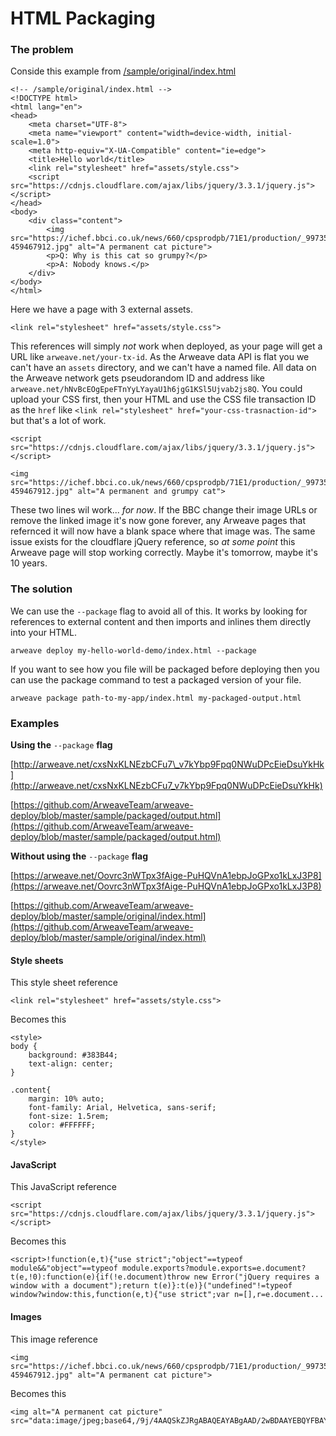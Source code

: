 # HTML Packaging

### The problem

Conside this example from [/sample/original/index.html](/sample/original/index.html)

```markup
<!-- /sample/original/index.html -->
<!DOCTYPE html>
<html lang="en">
<head>
    <meta charset="UTF-8">
    <meta name="viewport" content="width=device-width, initial-scale=1.0">
    <meta http-equiv="X-UA-Compatible" content="ie=edge">
    <title>Hello world</title>
    <link rel="stylesheet" href="assets/style.css">
    <script src="https://cdnjs.cloudflare.com/ajax/libs/jquery/3.3.1/jquery.js"></script>
</head>
<body>
    <div class="content">
        <img src="https://ichef.bbci.co.uk/news/660/cpsprodpb/71E1/production/_99735192_gettyimages-459467912.jpg" alt="A permanent cat picture">
        <p>Q: Why is this cat so grumpy?</p>
        <p>A: Nobody knows.</p>
    </div>
</body>
</html>
```

Here we have a page with 3 external assets.

```markup
<link rel="stylesheet" href="assets/style.css">
```

This references will simply _not_ work when deployed, as your page will get a URL like `arweave.net/your-tx-id`. As the Arweave data API is flat you we can't have an `assets` directory, and we can't have a named file. All data on the Arweave network gets pseudorandom ID and address like `arweave.net/hNvBcEOgEpeFTnYyLYayaU1h6jgG1KSl5Ujvab2js8Q`. You could upload your CSS first, then your HTML and use the CSS file transaction ID as the `href` like `<link rel="stylesheet" href="your-css-trasnaction-id">` but that's a lot of work.

```markup
<script src="https://cdnjs.cloudflare.com/ajax/libs/jquery/3.3.1/jquery.js"></script>

<img src="https://ichef.bbci.co.uk/news/660/cpsprodpb/71E1/production/_99735192_gettyimages-459467912.jpg" alt="A permanent and grumpy cat">
```

These two lines wil work... _for now_. If the BBC change their image URLs or remove the linked image it's now gone forever, any Arweave pages that refernced it will now have a blank space where that image was. The same issue exists for the cloudflare jQuery reference, so _at some point_ this Arweave page will stop working correctly. Maybe it's tomorrow, maybe it's 10 years.

### The solution

We can use the `--package` flag to avoid all of this. It works by looking for references to external content and then imports and inlines them directly into your HTML.

```text
arweave deploy my-hello-world-demo/index.html --package
```

If you want to see how you file will be packaged before deploying then you can use the package command to test a packaged version of your file.

```text
arweave package path-to-my-app/index.html my-packaged-output.html
```

### Examples

**Using the** `--package` **flag**

[http://arweave.net/cxsNxKLNEzbCFu7\_v7kYbp9Fpq0NWuDPcEieDsuYkHk](http://arweave.net/cxsNxKLNEzbCFu7_v7kYbp9Fpq0NWuDPcEieDsuYkHk)

[https://github.com/ArweaveTeam/arweave-deploy/blob/master/sample/packaged/output.html](https://github.com/ArweaveTeam/arweave-deploy/blob/master/sample/packaged/output.html)

**Without using the** `--package` **flag**

[https://arweave.net/Oovrc3nWTpx3fAige-PuHQVnA1ebpJoGPxo1kLxJ3P8](https://arweave.net/Oovrc3nWTpx3fAige-PuHQVnA1ebpJoGPxo1kLxJ3P8)

[https://github.com/ArweaveTeam/arweave-deploy/blob/master/sample/original/index.html](https://github.com/ArweaveTeam/arweave-deploy/blob/master/sample/original/index.html)

#### Style sheets

This style sheet reference

```markup
<link rel="stylesheet" href="assets/style.css">
```

Becomes this

```markup
<style>
body {
    background: #383B44;
    text-align: center;
}

.content{
    margin: 10% auto;
    font-family: Arial, Helvetica, sans-serif;
    font-size: 1.5rem;
    color: #FFFFFF;
}
</style>
```

#### JavaScript

This JavaScript reference

```markup
<script src="https://cdnjs.cloudflare.com/ajax/libs/jquery/3.3.1/jquery.js"></script>
```

Becomes this

```markup
<script>!function(e,t){"use strict";"object"==typeof module&&"object"==typeof module.exports?module.exports=e.document?t(e,!0):function(e){if(!e.document)throw new Error("jQuery requires a window with a document");return t(e)}:t(e)}("undefined"!=typeof window?window:this,function(e,t){"use strict";var n=[],r=e.document...
```

#### Images

This image reference

```markup
<img src="https://ichef.bbci.co.uk/news/660/cpsprodpb/71E1/production/_99735192_gettyimages-459467912.jpg" alt="A permanent cat picture">
```

Becomes this

```markup
<img alt="A permanent cat picture" src="data:image/jpeg;base64,/9j/4AAQSkZJRgABAQEAYABgAAD/2wBDAAYEBQYFBAYGBQYHBwYIChAKCgkJChQODwwQFxQYGBcUFhYaHSUfGhsjHBYWICwgIyYnKSopGR8tMC0oMCUoKSj/2wBDAQcHBwoIChMKChMoGhYaKCgoKCgoKCgoKCgoKCgoKCgoKCgoKCgoKCgoKCgoKCgoKCgoKCgoKCgoKCgoKCgoKCj...
```

